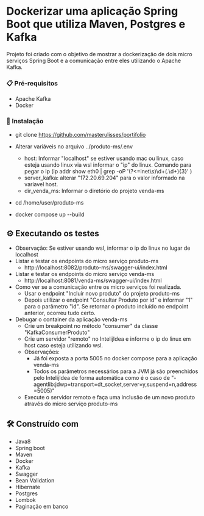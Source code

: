 # Dockerizar uma aplicação Spring Boot que utiliza Maven, Postgres e Kafka  

Projeto foi criado com o objetivo de mostrar a dockerização de dois micro serviços Spring Boot e a comunicação entre eles utilizando o Apache Kafka.


### 📋 Pré-requisitos

- Apache Kafka
- Docker

### 🔧 Instalação

- git clone https://github.com/masterulisses/portifolio
- Alterar variáveis no arquivo ../produto-ms/.env
   - host: Informar "localhost" se estiver usando mac ou linux, caso esteja usando linux via wsl informar o "ip" do linux. Comando para pegar o ip (ip addr show eth0 | grep -oP '(?<=inet\s)\d+(\.\d+){3}'
)  
    - server_kafka: alterar "172.20.69.204" para o valor informado na variavel host.
    - dir_venda_ms: Informar o diretório do projeto venda-ms
      
- cd /home/user/produto-ms
- docker compose up --build


## ⚙️ Executando os testes 
- Observação: Se estiver usando wsl, informar o ip do linux no lugar de localhost
- Listar e testar os endpoints do micro serviço produto-ms
  - http://localhost:8082/produto-ms/swagger-ui/index.html 
- Listar e testar os endpoints do micro serviço venda-ms
  - http://localhost:8081/venda-ms/swagger-ui/index.html
- Como ver se a comunicação entre os micro serviços foi realizada.
   - Usar o endpoint "Incluir novo produto" do projeto produto-ms
   - Depois utilizar o endpoint "Consultar Produto por id" e informar "1" para o parâmetro "id". Se retornar o produto incluído no endpoint anterior, ocorreu tudo certo.
 - Debugar o container da aplicação venda-ms
    - Crie um breakpoint no método "consumer" da classe "KafkaConsumerProduto"
    - Crie um servidor "remoto" no IntelijIdea e informe o ip do linux em host caso esteja utilizando wsl.
    - Observações:
        - Já foi exposta a porta 5005 no docker compose para a aplicação venda-ms
        - Todos os parâmetros necessários para a JVM já são preenchidos pelo IntelijIdea de forma automática como é o caso de "-agentlib:jdwp=transport=dt_socket,server=y,suspend=n,address=5005)"
    - Execute o servidor remoto e faça uma inclusão de um novo produto através do micro serviço produto-ms
## 🛠️ Construído com

* Java8
* Spring boot
* Maven
* Docker
* Kafka
* Swagger
* Bean Validation
* Hibernate
* Postgres
* Lombok
* Paginação em banco
